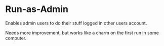 # Run-as-Admin
Enables admin users to do their stuff logged in other users account.

Needs more improvement, but works like a charm on the first run in some computer.
